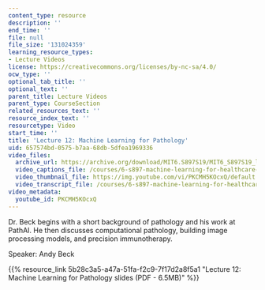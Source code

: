 ```yaml
---
content_type: resource
description: ''
end_time: ''
file: null
file_size: '131024359'
learning_resource_types:
- Lecture Videos
license: https://creativecommons.org/licenses/by-nc-sa/4.0/
ocw_type: ''
optional_tab_title: ''
optional_text: ''
parent_title: Lecture Videos
parent_type: CourseSection
related_resources_text: ''
resource_index_text: ''
resourcetype: Video
start_time: ''
title: 'Lecture 12: Machine Learning for Pathology'
uid: 657574bd-0575-b7aa-68db-5dfea1969336
video_files:
  archive_url: https://archive.org/download/MIT6.S897S19/MIT6_S897S19_lec12_300k.mp4
  video_captions_file: /courses/6-s897-machine-learning-for-healthcare-spring-2019/bf700de3b1b45b69962d4db043e8420f_PKCMH5KOcxQ.vtt
  video_thumbnail_file: https://img.youtube.com/vi/PKCMH5KOcxQ/default.jpg
  video_transcript_file: /courses/6-s897-machine-learning-for-healthcare-spring-2019/2f44215dbbf6a90a539694f1a8bca4b5_PKCMH5KOcxQ.pdf
video_metadata:
  youtube_id: PKCMH5KOcxQ
---
```


Dr. Beck begins with a short background of pathology and his work at PathAI. He then discusses computational pathology, building image processing models, and precision immunotherapy.

Speaker: Andy Beck

{{% resource_link 5b28c3a5-a47a-51fa-f2c9-7f17d2a8f5a1 "Lecture 12: Machine Learning for Pathology slides (PDF - 6.5MB)" %}}

